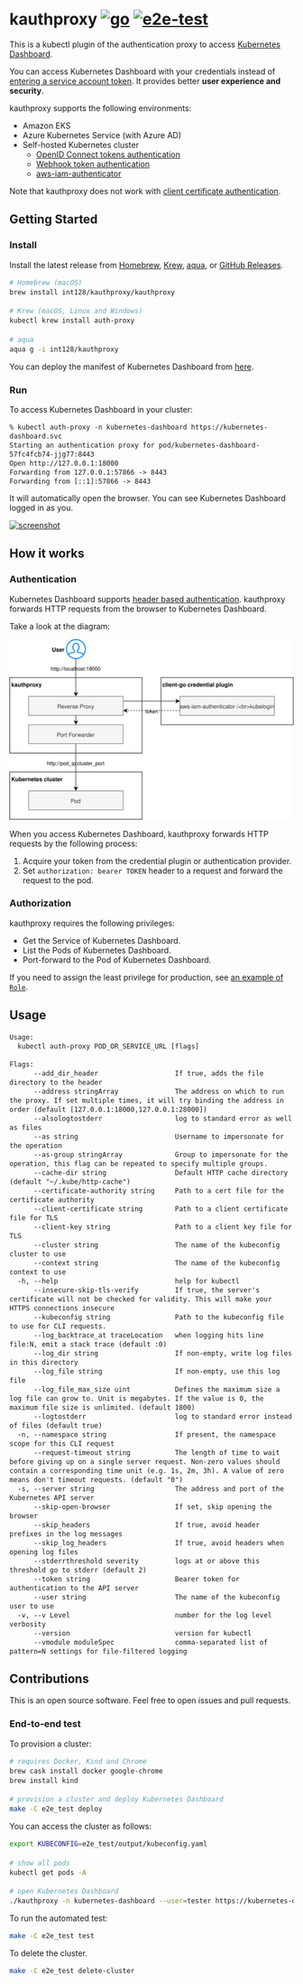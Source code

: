 # kauthproxy [![go](https://github.com/int128/kauthproxy/actions/workflows/go.yaml/badge.svg)](https://github.com/int128/kauthproxy/actions/workflows/go.yaml) [![e2e-test](https://github.com/int128/kauthproxy/actions/workflows/e2e-test.yaml/badge.svg)](https://github.com/int128/kauthproxy/actions/workflows/e2e-test.yaml)

This is a kubectl plugin of the authentication proxy to access [Kubernetes Dashboard](https://github.com/kubernetes/dashboard).

You can access Kubernetes Dashboard with your credentials instead of [entering a service account token](https://github.com/kubernetes/dashboard/blob/master/docs/user/access-control/creating-sample-user.md).
It provides better **user experience and security**.

kauthproxy supports the following environments:

- Amazon EKS
- Azure Kubernetes Service (with Azure AD)
- Self-hosted Kubernetes cluster
  - [OpenID Connect tokens authentication](https://kubernetes.io/docs/reference/access-authn-authz/authentication/#openid-connect-tokens)
  - [Webhook token authentication](https://kubernetes.io/docs/reference/access-authn-authz/authentication/#webhook-token-authentication)
  - [aws-iam-authenticator](https://github.com/kubernetes-sigs/aws-iam-authenticator)

Note that kauthproxy does not work with [client certificate authentication](https://kubernetes.io/docs/reference/access-authn-authz/authentication/#x509-client-certs).


## Getting Started

### Install

Install the latest release from [Homebrew](https://brew.sh/), [Krew](https://github.com/kubernetes-sigs/krew), [aqua](https://aquaproj.github.io/), or [GitHub Releases](https://github.com/int128/kauthproxy/releases).

```sh
# Homebrew (macOS)
brew install int128/kauthproxy/kauthproxy

# Krew (macOS, Linux and Windows)
kubectl krew install auth-proxy

# aqua
aqua g -i int128/kauthproxy
```

You can deploy the manifest of Kubernetes Dashboard from [here](https://github.com/kubernetes/dashboard).

### Run

To access Kubernetes Dashboard in your cluster:

```
% kubectl auth-proxy -n kubernetes-dashboard https://kubernetes-dashboard.svc
Starting an authentication proxy for pod/kubernetes-dashboard-57fc4fcb74-jjg77:8443
Open http://127.0.0.1:18000
Forwarding from 127.0.0.1:57866 -> 8443
Forwarding from [::1]:57866 -> 8443
```

It will automatically open the browser.
You can see Kubernetes Dashboard logged in as you.

[![screenshot](https://github.com/int128/kauthproxy/wiki/refs/heads/master/screenshot.png)](e2e_test)


## How it works

### Authentication

Kubernetes Dashboard supports [header based authentication](https://github.com/kubernetes/dashboard/blob/master/docs/user/access-control/README.md#authorization-header).
kauthproxy forwards HTTP requests from the browser to Kubernetes Dashboard.

Take a look at the diagram:

![diagram](docs/kauthproxy.svg)

When you access Kubernetes Dashboard, kauthproxy forwards HTTP requests by the following process:

1. Acquire your token from the credential plugin or authentication provider.
1. Set `authorization: bearer TOKEN` header to a request and forward the request to the pod.

### Authorization

kauthproxy requires the following privileges:

- Get the Service of Kubernetes Dashboard.
- List the Pods of Kubernetes Dashboard.
- Port-forward to the Pod of Kubernetes Dashboard.

If you need to assign the least privilege for production,
see [an example of `Role`](e2e_test/kauthproxy-role.yaml).


## Usage

```
Usage:
  kubectl auth-proxy POD_OR_SERVICE_URL [flags]

Flags:
      --add_dir_header                   If true, adds the file directory to the header
      --address stringArray              The address on which to run the proxy. If set multiple times, it will try binding the address in order (default [127.0.0.1:18000,127.0.0.1:28000])
      --alsologtostderr                  log to standard error as well as files
      --as string                        Username to impersonate for the operation
      --as-group stringArray             Group to impersonate for the operation, this flag can be repeated to specify multiple groups.
      --cache-dir string                 Default HTTP cache directory (default "~/.kube/http-cache")
      --certificate-authority string     Path to a cert file for the certificate authority
      --client-certificate string        Path to a client certificate file for TLS
      --client-key string                Path to a client key file for TLS
      --cluster string                   The name of the kubeconfig cluster to use
      --context string                   The name of the kubeconfig context to use
  -h, --help                             help for kubectl
      --insecure-skip-tls-verify         If true, the server's certificate will not be checked for validity. This will make your HTTPS connections insecure
      --kubeconfig string                Path to the kubeconfig file to use for CLI requests.
      --log_backtrace_at traceLocation   when logging hits line file:N, emit a stack trace (default :0)
      --log_dir string                   If non-empty, write log files in this directory
      --log_file string                  If non-empty, use this log file
      --log_file_max_size uint           Defines the maximum size a log file can grow to. Unit is megabytes. If the value is 0, the maximum file size is unlimited. (default 1800)
      --logtostderr                      log to standard error instead of files (default true)
  -n, --namespace string                 If present, the namespace scope for this CLI request
      --request-timeout string           The length of time to wait before giving up on a single server request. Non-zero values should contain a corresponding time unit (e.g. 1s, 2m, 3h). A value of zero means don't timeout requests. (default "0")
  -s, --server string                    The address and port of the Kubernetes API server
      --skip-open-browser                If set, skip opening the browser
      --skip_headers                     If true, avoid header prefixes in the log messages
      --skip_log_headers                 If true, avoid headers when opening log files
      --stderrthreshold severity         logs at or above this threshold go to stderr (default 2)
      --token string                     Bearer token for authentication to the API server
      --user string                      The name of the kubeconfig user to use
  -v, --v Level                          number for the log level verbosity
      --version                          version for kubectl
      --vmodule moduleSpec               comma-separated list of pattern=N settings for file-filtered logging
```


## Contributions

This is an open source software.
Feel free to open issues and pull requests.

### End-to-end test

To provision a cluster:

```sh
# requires Docker, Kind and Chrome
brew cask install docker google-chrome
brew install kind

# provision a cluster and deploy Kubernetes Dashboard
make -C e2e_test deploy
```

You can access the cluster as follows:

```sh
export KUBECONFIG=e2e_test/output/kubeconfig.yaml

# show all pods
kubectl get pods -A

# open Kubernetes Dashboard
./kauthproxy -n kubernetes-dashboard --user=tester https://kubernetes-dashboard.svc
```

To run the automated test:

```sh
make -C e2e_test test
```

To delete the cluster.

```sh
make -C e2e_test delete-cluster
```
